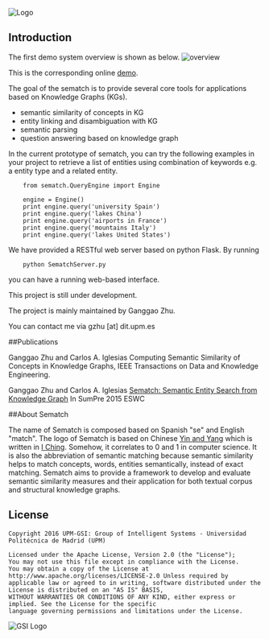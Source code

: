 ![Logo](https://dl.dropboxusercontent.com/u/74428083/sematch/logo.png)

## Introduction


The first demo system overview is shown as below.
![overview](https://dl.dropboxusercontent.com/u/74428083/sematch/overview.png)

This is the corresponding online [demo](http://demos.gsi.dit.upm.es/sematch/).

The goal of the sematch is to provide several core tools for applications based on Knowledge Graphs (KGs).

- semantic similarity of concepts in KG
- entity linking and disambiguation with KG
- semantic parsing
- question answering based on knowledge graph


In the current prototype of sematch, you can try the following examples in your project to retrieve a list of entities using combination of keywords e.g. a entity type and a related entity.

```
	from sematch.QueryEngine import Engine
	
	engine = Engine()
	print engine.query('university Spain')
	print engine.query('lakes China')
	print engine.query('airports in France')
	print engine.query('mountains Italy')
	print engine.query('lakes United States')
```

We have provided a RESTful web server based on python Flask. By running 
```
	python SematchServer.py 
```
you can have a running web-based interface.

This project is still under development.

The project is mainly maintained by Ganggao Zhu.

You can contact me via gzhu [at] dit.upm.es

##Publications


Ganggao Zhu and Carlos A. Iglesias Computing Semantic Similarity of Concepts in Knowledge Graphs, IEEE Transactions on Data and Knowledge Engineering.

Ganggao Zhu and Carlos A. Iglesias [Sematch: Semantic Entity Search from Knowledge Graph](http://km.aifb.kit.edu/ws/sumpre2015/paper4.pdf)
In SumPre 2015 ESWC

##About Sematch

The name of Sematch is composed based on Spanish "se" and English "match". The logo of Sematch is based on
Chinese [Yin and Yang](http://en.wikipedia.org/wiki/Yin_and_yang) which is written
in [I Ching](http://en.wikipedia.org/wiki/I_Ching). Somehow, it correlates to 0 and 1 in computer science.
It is also the abbreviation of semantic matching because semantic similarity helps to match concepts, words,
entities semantically, instead of exact matching. Sematch aims to provide a framework to develop and evaluate
semantic similarity measures and their application for both textual corpus and structural knowledge graphs.

## License

```
Copyright 2016 UPM-GSI: Group of Intelligent Systems - Universidad Politécnica de Madrid (UPM)

Licensed under the Apache License, Version 2.0 (the "License"); 
You may not use this file except in compliance with the License. 
You may obtain a copy of the License at http://www.apache.org/licenses/LICENSE-2.0 Unless required by 
applicable law or agreed to in writing, software distributed under the License is distributed on an "AS IS" BASIS,
WITHOUT WARRANTIES OR CONDITIONS OF ANY KIND, either express or implied. See the License for the specific 
language governing permissions and limitations under the License.
```
![GSI Logo](http://vps161.cesvima.upm.es/images/stories/logos/gsi.png)
